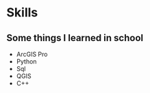 
<!DOCTYPE html>
<html>
<head>
  
<h1 id="skills">Skills</h1>
  </head>
  <body>
<h2 id="my-coding-skills">Some things I learned in school</h2>
<ul>
<li>ArcGIS Pro</li>
<li>Python</li>
<li>Sql</li>
<li>QGIS</li>
<li>C++</li>
</ul>

  </body>
  </html>
  
 
